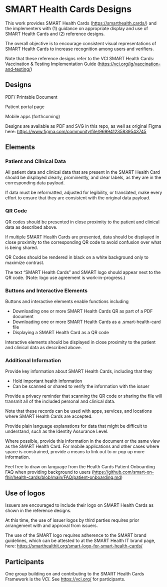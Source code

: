 # SMART Health Cards Designs
This work provides SMART Health Cards (https://smarthealth.cards/) and the  implementers with (1) guidance on appropriate display and use of SMART Health Cards and (2) reference designs.

The overall objective is to encourage consistent visual representations of SMART Health Cards to increase recognition among users and verifiers.

Note that these reference designs refer to the VCI SMART Health Cards: Vaccination & Testing Implementation Guide (https://vci.org/ig/vaccination-and-testing/)


## Designs
PDF/ Printable Document

Patient portal page

Mobile apps (forthcoming)

Designs are available as PDF and SVG in this repo, as well as original Figma here: https://www.figma.com/community/file/969941235839543745


## Elements

### Patient and Clinical Data
All patient data and clinical data that are present in the SMART Health Card should be displayed clearly, prominently, and clear labels, as they are in the corresponding data payload.

If data must be reformatted, adjusted for legibility, or translated, make every effort to ensure that they are consistent with the original data payload.

### QR Code
QR codes should be presented in close proximity to the patient and clinical data as described above.

If multiple SMART Health Cards are presented, data should be displayed in close proximity to the corresponding QR code to avoid confusion over what is being shared.

QR Codes should be rendered in black on a white background only to maximize contrast.

The text “SMART Health Cards” and SMART logo should appear next to the QR code. (Note: logo use agreement is work-in-progress.)

### Buttons and Interactive Elements
Buttons and interactive elements enable functions including  

* Downloading one or more SMART Health Cards QR as part of a PDF document
* Downloading one or more SMART Health Cards as a .smart-health-card file
* Displaying a SMART Health Card as a QR code

Interactive elements should be displayed in close proximity to the patient and clinical data as described above.

### Additional Information
Provide key information about SMART Health Cards, including that they 

* Hold important health information
* Can be scanned or shared to verify the information with the issuer

Provide a privacy reminder that scanning the QR code or sharing the file will transmit all of the included personal and clinical data.

Note that these records can be used with apps, services, and locations where SMART Health Cards are accepted.

Provide plain language explanations for data that might be difficult to understand, such as the Identity Assurance Level.

Where possible, provide this information in the document or the same view as the SMART Health Card. For mobile applications and other cases where space is constrained, provide a means to link out to or pop up more information.

Feel free to draw on language from the Health Cards Patient Onboarding FAQ when providing background to users (https://github.com/smart-on-fhir/health-cards/blob/main/FAQ/patient-onboarding.md)


## Use of logos
Issuers are encouraged to include their logo on SMART Health Cards as shown in the reference designs.

At this time, the use of issuer logos by third parties requires prior arrangement with and approval from issuers.

The use of the SMART logo requires adherence to the SMART brand guidelines, which can be attested to at the SMART Health IT brand page, here: https://smarthealthit.org/smart-logo-for-smart-health-cards/


## Participants
One group building on and contributing to the SMART Health Cards Framework is the *VCI*. See https://vci.org/ for participants.
